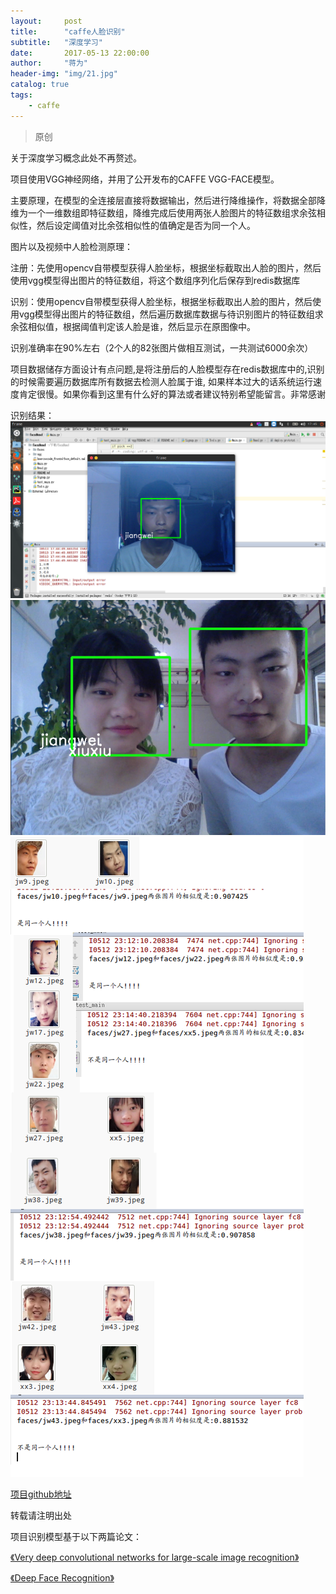 ```yaml
---
layout:     post
title:      "caffe人脸识别"
subtitle:   "深度学习"
date:       2017-05-13 22:00:00
author:     "蒋为"
header-img: "img/21.jpg"
catalog: true
tags:
    - caffe
---
```

>原创

关于深度学习概念此处不再赘述。

项目使用VGG神经网络，并用了公开发布的CAFFE VGG-FACE模型。

主要原理，在模型的全连接层直接将数据输出，然后进行降维操作，将数据全部降维为一个一维数组即特征数组，降维完成后使用两张人脸图片的特征数组求余弦相似性，然后设定阈值对比余弦相似性的值确定是否为同一个人。

图片以及视频中人脸检测原理：

注册：先使用opencv自带模型获得人脸坐标，根据坐标截取出人脸的图片，然后使用vgg模型得出图片的特征数组，将这个数组序列化后保存到redis数据库

识别：使用opencv自带模型获得人脸坐标，根据坐标截取出人脸的图片，然后使用vgg模型得出图片的特征数组，然后遍历数据库数据与待识别图片的特征数组求余弦相似值，根据阈值判定该人脸是谁，然后显示在原图像中。

识别准确率在90%左右（2个人的82张图片做相互测试，一共测试6000余次）

项目数据储存方面设计有点问题,是将注册后的人脸模型存在redis数据库中的,识别的时候需要遍历数据库所有数据去检测人脸属于谁,
如果样本过大的话系统运行速度肯定很慢。如果你看到这里有什么好的算法或者建议特别希望能留言。非常感谢

识别结果：
<img src="/img/articleImg/r1.png"> <br>
<img src="/img/articleImg/r2.png"> <br>
<img src="/img/articleImg/r3.png"> <br>

[项目github地址](https://github.com/jiangwei1995910/Face-recognition-test)

转载请注明出处

项目识别模型基于以下两篇论文：

[《Very deep convolutional networks for large-scale image recognition》](http://xueshu.baidu.com/s?wd=paperuri%3A%282801f41808e377a1897a3887b6758c59%29&filter=sc_long_sign&tn=SE_xueshusource_2kduw22v&sc_vurl=http%3A%2F%2Farxiv.org%2Fabs%2F1409.1556&ie=utf-8)

[《Deep Face Recognition》](http://www.robots.ox.ac.uk/~vedaldi/assets/pubs/parkhi15deep.pdf)
